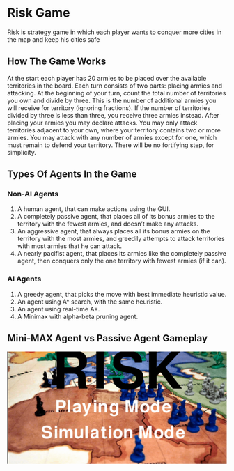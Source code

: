 # Risk Game


Risk is strategy game in which each player wants to conquer more cities in the map and keep his cities safe


## How The Game Works


At the start each player has 20 armies to be placed over the available territories in the
board. Each turn consists of two parts: placing armies and attacking. At the beginning of your
turn, count the total number of territories you own and divide by three. This is the number of
additional armies you will receive for territory (ignoring fractions). If the number of territories
divided by three is less than three, you receive three armies instead. After placing your armies
you may declare attacks. You may only attack territories adjacent to your own, where your
territory contains two or more armies. You may attack with any number of armies except for
one, which must remain to defend your territory. There will be no fortifying step, for simplicity.

## Types Of Agents In the Game


### Non-AI Agents


1. A human agent, that can make actions using the GUI.
2. A completely passive agent, that places all of its bonus armies to the territory
with the fewest armies, and doesn’t make any attacks.
3. An aggressive agent, that always places all its bonus armies on the territory with
the most armies, and greedily attempts to attack territories with most armies that
he can attack.
4. A nearly pacifist agent, that places its armies like the completely passive agent,
then conquers only the one territory with fewest armies (if it can).


### AI Agents


1. A greedy agent, that picks the move with best immediate heuristic value.
2. An agent using A* search, with the same heuristic.
3. An agent using real-time A*.
4. A Minimax with alpha-beta pruning agent.


## Mini-MAX Agent vs Passive Agent Gameplay

![](./readme-assets/minimax_passive.gif)
